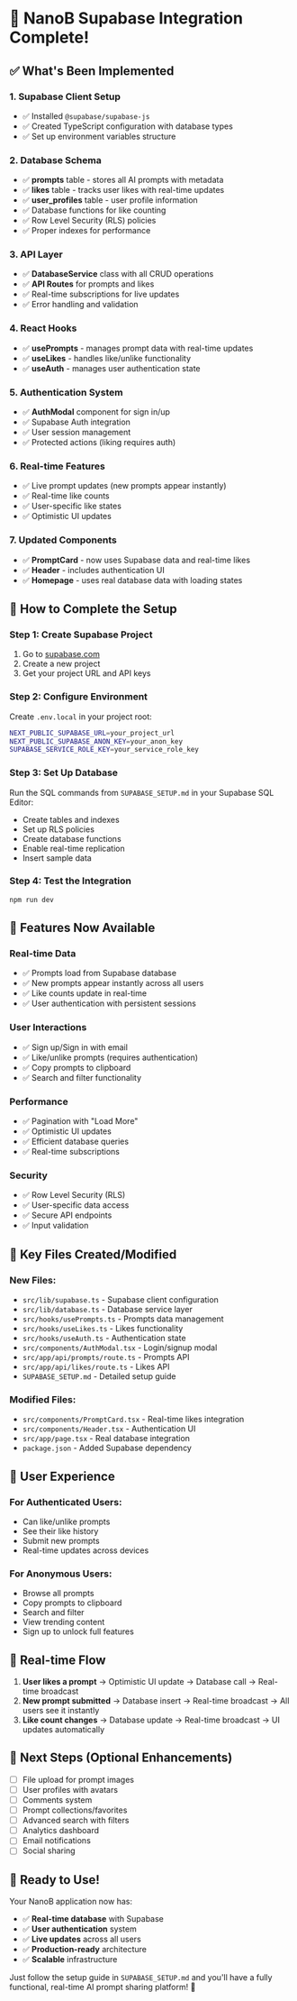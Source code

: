 # 🎉 NanoB Supabase Integration Complete!

## ✅ What's Been Implemented

### 1. **Supabase Client Setup**
- ✅ Installed `@supabase/supabase-js`
- ✅ Created TypeScript configuration with database types
- ✅ Set up environment variables structure

### 2. **Database Schema**
- ✅ **prompts** table - stores all AI prompts with metadata
- ✅ **likes** table - tracks user likes with real-time updates
- ✅ **user_profiles** table - user profile information
- ✅ Database functions for like counting
- ✅ Row Level Security (RLS) policies
- ✅ Proper indexes for performance

### 3. **API Layer**
- ✅ **DatabaseService** class with all CRUD operations
- ✅ **API Routes** for prompts and likes
- ✅ Real-time subscriptions for live updates
- ✅ Error handling and validation

### 4. **React Hooks**
- ✅ **usePrompts** - manages prompt data with real-time updates
- ✅ **useLikes** - handles like/unlike functionality
- ✅ **useAuth** - manages user authentication state

### 5. **Authentication System**
- ✅ **AuthModal** component for sign in/up
- ✅ Supabase Auth integration
- ✅ User session management
- ✅ Protected actions (liking requires auth)

### 6. **Real-time Features**
- ✅ Live prompt updates (new prompts appear instantly)
- ✅ Real-time like counts
- ✅ User-specific like states
- ✅ Optimistic UI updates

### 7. **Updated Components**
- ✅ **PromptCard** - now uses Supabase data and real-time likes
- ✅ **Header** - includes authentication UI
- ✅ **Homepage** - uses real database data with loading states

## 🚀 How to Complete the Setup

### Step 1: Create Supabase Project
1. Go to [supabase.com](https://supabase.com)
2. Create a new project
3. Get your project URL and API keys

### Step 2: Configure Environment
Create `.env.local` in your project root:
```bash
NEXT_PUBLIC_SUPABASE_URL=your_project_url
NEXT_PUBLIC_SUPABASE_ANON_KEY=your_anon_key
SUPABASE_SERVICE_ROLE_KEY=your_service_role_key
```

### Step 3: Set Up Database
Run the SQL commands from `SUPABASE_SETUP.md` in your Supabase SQL Editor:
- Create tables and indexes
- Set up RLS policies
- Create database functions
- Enable real-time replication
- Insert sample data

### Step 4: Test the Integration
```bash
npm run dev
```

## 🎯 Features Now Available

### **Real-time Data**
- ✅ Prompts load from Supabase database
- ✅ New prompts appear instantly across all users
- ✅ Like counts update in real-time
- ✅ User authentication with persistent sessions

### **User Interactions**
- ✅ Sign up/Sign in with email
- ✅ Like/unlike prompts (requires authentication)
- ✅ Copy prompts to clipboard
- ✅ Search and filter functionality

### **Performance**
- ✅ Pagination with "Load More"
- ✅ Optimistic UI updates
- ✅ Efficient database queries
- ✅ Real-time subscriptions

### **Security**
- ✅ Row Level Security (RLS)
- ✅ User-specific data access
- ✅ Secure API endpoints
- ✅ Input validation

## 🔧 Key Files Created/Modified

### **New Files:**
- `src/lib/supabase.ts` - Supabase client configuration
- `src/lib/database.ts` - Database service layer
- `src/hooks/usePrompts.ts` - Prompts data management
- `src/hooks/useLikes.ts` - Likes functionality
- `src/hooks/useAuth.ts` - Authentication state
- `src/components/AuthModal.tsx` - Login/signup modal
- `src/app/api/prompts/route.ts` - Prompts API
- `src/app/api/likes/route.ts` - Likes API
- `SUPABASE_SETUP.md` - Detailed setup guide

### **Modified Files:**
- `src/components/PromptCard.tsx` - Real-time likes integration
- `src/components/Header.tsx` - Authentication UI
- `src/app/page.tsx` - Real database integration
- `package.json` - Added Supabase dependency

## 🎨 User Experience

### **For Authenticated Users:**
- Can like/unlike prompts
- See their like history
- Submit new prompts
- Real-time updates across devices

### **For Anonymous Users:**
- Browse all prompts
- Copy prompts to clipboard
- Search and filter
- View trending content
- Sign up to unlock full features

## 🔄 Real-time Flow

1. **User likes a prompt** → Optimistic UI update → Database call → Real-time broadcast
2. **New prompt submitted** → Database insert → Real-time broadcast → All users see it instantly
3. **Like count changes** → Database update → Real-time broadcast → UI updates automatically

## 🚀 Next Steps (Optional Enhancements)

- [ ] File upload for prompt images
- [ ] User profiles with avatars
- [ ] Comments system
- [ ] Prompt collections/favorites
- [ ] Advanced search with filters
- [ ] Analytics dashboard
- [ ] Email notifications
- [ ] Social sharing

## 🎉 Ready to Use!

Your NanoB application now has:
- ✅ **Real-time database** with Supabase
- ✅ **User authentication** system
- ✅ **Live updates** across all users
- ✅ **Production-ready** architecture
- ✅ **Scalable** infrastructure

Just follow the setup guide in `SUPABASE_SETUP.md` and you'll have a fully functional, real-time AI prompt sharing platform! 🚀








